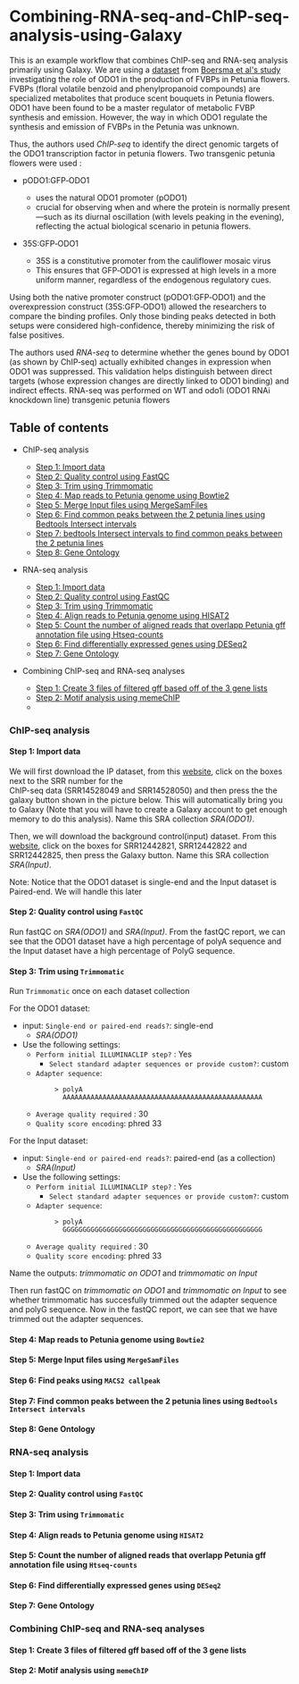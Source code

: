# Combining-RNA-seq-and-ChIP-seq-analysis-using-Galaxy
This is an example workflow that combines ChIP-seq and RNA-seq analysis primarily using Galaxy. We are using a [dataset](https://www.ncbi.nlm.nih.gov/Traces/study/?acc=PRJNA729780&o=acc_s%3Aa) from [Boersma et al's study](https://pmc.ncbi.nlm.nih.gov/articles/PMC9306810/) investigating the role of ODO1 in the production of FVBPs in Petunia flowers. FVBPs (floral volatile benzoid and phenylpropanoid compounds) are specialized metabolites that produce scent bouquets in Petunia flowers. ODO1 have been found to be a master regulator of metabolic FVBP synthesis and emission. However, the way in which ODO1 regulate the synthesis and emission of FVBPs in the Petunia was unknown. 

Thus, the  authors used *ChIP-seq* to identify the direct genomic targets of the ODO1 transcription factor in petunia flowers. Two transgenic petunia flowers were used :  
- pODO1:GFP‐ODO1
  -  uses the natural ODO1 promoter (pODO1)
  - crucial for observing when and where the protein is normally present—such as its diurnal oscillation (with levels peaking in the evening), reflecting the actual biological scenario in petunia flowers.

- 35S:GFP‐ODO1
  - 35S is a constitutive promoter from the cauliflower mosaic virus
  - This ensures that GFP‐ODO1 is expressed at high levels in a more uniform manner, regardless of the endogenous regulatory cues.
 
Using both the native promoter construct (pODO1:GFP‐ODO1) and the overexpression construct (35S:GFP‐ODO1) allowed the researchers to compare the binding profiles. Only those binding peaks detected in both setups were considered high-confidence, thereby minimizing the risk of false positives.

The authors used *RNA-seq* to determine whether the genes bound by ODO1 (as shown by ChIP‐seq) actually exhibited changes in expression when ODO1 was suppressed. This validation helps distinguish between direct targets (whose expression changes are directly linked to ODO1 binding) and indirect effects. RNA-seq was performed on WT and odo1i (ODO1 RNAi knockdown line) transgenic petunia flowers


## Table of contents

- ChIP-seq analysis
  - [Step 1: Import data](#step-1-import-data)
  - [Step 2: Quality control using FastQC](#step-2-quality-control-using-fastqc)
  - [Step 3: Trim using Trimmomatic ](#step-3-trim-using-trimmomatic)
  - [Step 4: Map reads to Petunia genome using Bowtie2](#step-4-map-reads-to-petunia-genome-using-bowtie2)
  - [Step 5: Merge Input files using MergeSamFiles](#step-5-Merge-Input-files-using-MergeSamFiles)
  - [Step 6: Find common peaks between the 2 petunia lines using Bedtools Intersect intervals](#step-6-Find-common-peaks-between-the-2-petunia-lines-using-Bedtools-Intersect-intervals)
  -  [Step 7: bedtools Intersect intervals to find common peaks between the 2 petunia lines](#step-7-bedtools-Intersect-intervals-to-find-common-peaks-between-the-2-petunia-lines)
  -  [Step 8: Gene Ontology](#step-8-gene-ontology)

- RNA-seq analysis
  - [Step 1: Import data](#step-1-import-data)
  - [Step 2: Quality control using FastQC](#step-2-quality-control-using-fastqc)
  - [Step 3: Trim using Trimmomatic ](#step-3-trim-using-trimmomatic)
  - [Step 4: Align reads to Petunia genome using HISAT2](#step-4-Align-reads-to-Petunia-genome-using-HISAT2)
  - [Step 5: Count the number of aligned reads that overlapp Petunia gff annotation file using Htseq-counts](#step-5-Count-the-number-of-aligned-reads-that-overlapp-Petunia-gff-annotation-file-using-Htseq-counts) 
  - [Step 6: Find differentially expressed genes using DESeq2](#step-6-Find-differentially-expressed-genes-using-DESeq2) 
  - [Step 7: Gene Ontology](#step-7-gene-ontology)

- Combining ChIP-seq and RNA-seq analyses
  - [Step 1: Create 3 files of filtered gff based off of the 3 gene lists](#step-1-Create-3-files-of-filtered-gff-based-off-of-the-3-gene-lists) 
  - [Step 2: Motif analysis using memeChIP](#step-9-motif-analysis-using-memeChIP)
  -  


### ChIP-seq analysis
#### Step 1: Import data
We will first download the IP dataset, from this [website](https://www.ncbi.nlm.nih.gov/Traces/study/?acc=PRJNA729780&o=acc_s%3Aa), click on the boxes next to the SRR number for the 	
ChIP-seq data (SRR14528049 and SRR14528050) and then press the the galaxy button shown in the picture below. This will automatically bring you to Galaxy (Note that you will have to create a Galaxy account to get enough memory to do this analysis). Name this SRA collection *SRA(ODO1)*. 

Then, we will download the background control(input) dataset. From this [website](https://www.ncbi.nlm.nih.gov/Traces/study/?acc=PRJNA650505&o=acc_s%3Aa), click on the boxes for SRR12442821,  SRR12442822 and SRR12442825,  then press the Galaxy button. Name this SRA collection *SRA(Input)*. 

Note: Notice that the ODO1 dataset is single-end and the Input dataset is Paired-end. We will handle this later

#### Step 2: Quality control using ```FastQC```

Run fastQC on *SRA(ODO1)* and *SRA(Input)*. From the fastQC report, we can see that the ODO1 dataset have a high percentage of polyA sequence and the Input dataset have a high percentage of PolyG sequence. 

#### Step 3: Trim using ```Trimmomatic``` 

Run ```Trimmomatic``` once on each dataset collection

For the ODO1 dataset:
- input: ```Single-end or paired-end reads?```: single-end
  - *SRA(ODO1)*
- Use the following settings:
     - ```Perform initial ILLUMINACLIP step?``` : Yes
          - ```Select standard adapter sequences or provide custom?```: custom
     - ```Adapter sequence```:
  ```
          > polyA
            AAAAAAAAAAAAAAAAAAAAAAAAAAAAAAAAAAAAAAAAAAAAAAAAAA
  ```
     - ```Average quality required``` : 30
     - ```Quality score encoding```: phred 33
 
For the Input dataset:
- input: ```Single-end or paired-end reads?```: paired-end (as a collection)
  - *SRA(Input)*
- Use the following settings:
     - ```Perform initial ILLUMINACLIP step?``` : Yes
          - ```Select standard adapter sequences or provide custom?```: custom
     - ```Adapter sequence```:
  ```
          > polyA
            GGGGGGGGGGGGGGGGGGGGGGGGGGGGGGGGGGGGGGGGGGGGGGGGGG
  ```
     - ```Average quality required``` : 30
     - ```Quality score encoding```: phred 33

Name the outputs: *trimmomatic on ODO1* and *trimmomatic on Input*

Then run fastQC on *trimmomatic on ODO1* and *trimmomatic on Input* to see whether trimmomatic has succesfully trimmed out the adapter sequence and polyG sequence. Now in the fastQC report, we can see that we have trimmed out the adapter sequences. 

#### Step 4: Map reads to Petunia genome using ```Bowtie2```


#### Step 5: Merge Input files using ```MergeSamFiles``` 


#### Step 6: Find peaks using ```MACS2 callpeak``` 


#### Step 7: Find common peaks between the 2 petunia lines using ```Bedtools Intersect intervals``` 


#### Step 8: Gene Ontology



### RNA-seq analysis
#### Step 1: Import data

#### Step 2: Quality control using ```FastQC```

#### Step 3: Trim using ```Trimmomatic``` 

#### Step 4: Align reads to Petunia genome using ```HISAT2```

#### Step 5: Count the number of aligned reads that overlapp Petunia gff annotation file using ```Htseq-counts```

#### Step 6: Find differentially expressed genes using ```DESeq2``` 

#### Step 7: Gene Ontology




### Combining ChIP-seq and RNA-seq analyses
#### Step 1: Create 3 files of filtered gff based off of the 3 gene lists

#### Step 2: Motif analysis using ```memeChIP```








